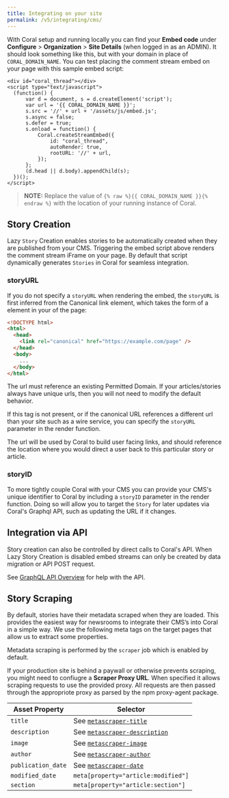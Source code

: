 ```yaml
---
title: Integrating on your site
permalink: /v5/integrating/cms/
---
```


With Coral setup and running locally you can find your **Embed code** under **Configure** > **Organization** > **Site Details** (when logged in as an ADMIN). It should look something like this, but with your domain in place of `CORAL_DOMAIN_NAME`. You can test placing the comment stream embed on your page with this sample embed script:

```
<div id="coral_thread"></div>
<script type="text/javascript">
  (function() {
      var d = document, s = d.createElement('script');
      var url = '{{ CORAL_DOMAIN_NAME }}';
      s.src = '//' + url + '/assets/js/embed.js';
      s.async = false;
      s.defer = true;
      s.onload = function() {
          Coral.createStreamEmbed({
              id: "coral_thread",
              autoRender: true,
              rootURL: '//' + url,
          });
      };
      (d.head || d.body).appendChild(s);
  })();
</script>
```

> **NOTE:** Replace the value of `{% raw %}{{ CORAL_DOMAIN_NAME }}{% endraw %}` with the location of your running instance of Coral.


## Story Creation

Lazy `Story` Creation enables stories to be automatically created when they are published from your CMS. Triggering the embed script above renders the comment stream iFrame on your page. By default that script dynamically generates `Stories` in Coral for seamless integration.

### storyURL

If you do not specify a `storyURL` when rendering the embed, the `storyURL` is first inferred from the Canonical link element, which takes the form of a <link> element in your <head> of the page:
```html
<!DOCTYPE html>
<html>
  <head>
    <link rel="canonical" href="https://example.com/page" />
  </head>
  <body>
    ...
  </body>
</html>
```

The url must reference an existing Permitted Domain. If your articles/stories always have unique urls, then you will not need to modify the default behavior.

If this tag is not present, or if the canonical URL references a different url than your site such as a wire service, you can specify the `storyURL` parameter in the render function. 

The url will be used by Coral to build user facing links, and should reference the location where you would direct a user back to this particular story or article. 

### storyID

To more tightly couple Coral with your CMS you can provide your CMS's unique identifier to Coral by including a `storyID` parameter in the render function. Doing so will allow you to target the `Story` for later updates via Coral's Graphql API, such as updating the URL if it changes.

## Integration via API

Story creation can also be controlled by direct calls to Coral's API. When Lazy Story Creation is disabled embed streams can only be created by data migration or API POST request. 

See [GraphQL API Overview](/talk/v5/api/overview/) for help with the API. 

## Story Scraping

By default, stories have their metadata scraped when they are loaded. This provides the easiest way for newsrooms to integrate their CMS’s into Coral in a simple way. We use the following meta tags on the target pages that allow us to extract some properties.

Metadata scraping is performed by the `scraper` job which is enabled by default. 

If your production site is behind a paywall or otherwise prevents scraping, you might need to confiugre a **Scraper Proxy URL**. When specified it allows scraping requests to use the provided proxy. All requests are then passed through the appropriote proxy as parsed by the npm proxy-agent package.

| Asset Property     | Selector |
|--------------------|----------|
| `title`            | See [`metascraper-title`](https://github.com/microlinkhq/metascraper/blob/dc664c37ea1b238b1e3e9d5342edfacc9027892c/packages/metascraper-title/index.js) |
| `description`      | See [`metascraper-description`](https://github.com/microlinkhq/metascraper/blob/dc664c37ea1b238b1e3e9d5342edfacc9027892c/packages/metascraper-description/index.js) |
| `image`            | See [`metascraper-image`](https://github.com/microlinkhq/metascraper/blob/dc664c37ea1b238b1e3e9d5342edfacc9027892c/packages/metascraper-image/index.js) |
| `author`           | See [`metascraper-author`](https://github.com/microlinkhq/metascraper/blob/dc664c37ea1b238b1e3e9d5342edfacc9027892c/packages/metascraper-author/index.js) |
| `publication_date` | See [`metascraper-date`](https://github.com/microlinkhq/metascraper/blob/dc664c37ea1b238b1e3e9d5342edfacc9027892c/packages/metascraper-date/index.js) |
| `modified_date`    | `meta[property="article:modified"]` |
| `section`          | `meta[property="article:section"]` |

 
